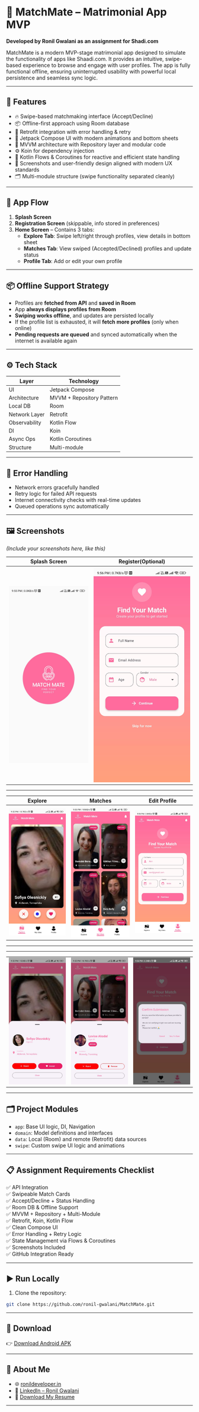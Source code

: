 # 📱 MatchMate – Matrimonial App MVP

**Developed by Ronil Gwalani as an assignment for Shadi.com**

MatchMate is a modern MVP-stage matrimonial app designed to simulate the functionality of apps like Shaadi.com. It provides an intuitive, swipe-based experience to browse and engage with user profiles. The app is fully functional offline, ensuring uninterrupted usability with powerful local persistence and seamless sync logic.

---

## 🚀 Features

- 🔥 Swipe-based matchmaking interface (Accept/Decline)
- 📦 Offline-first approach using Room database
- 📡 Retrofit integration with error handling & retry
- 🎨 Jetpack Compose UI with modern animations and bottom sheets
- 🔀 MVVM architecture with Repository layer and modular code
- ⚙️ Koin for dependency injection
- 🧠 Kotlin Flows & Coroutines for reactive and efficient state handling
- 🧾 Screenshots and user-friendly design aligned with modern UX standards
- 🗂️ Multi-module structure (swipe functionality separated cleanly)

---

## 🧭 App Flow

1. **Splash Screen**
2. **Registration Screen** (skippable, info stored in preferences)
3. **Home Screen** – Contains 3 tabs:
   - **Explore Tab**: Swipe left/right through profiles, view details in bottom sheet
   - **Matches Tab**: View swiped (Accepted/Declined) profiles and update status
   - **Profile Tab**: Add or edit your own profile

---

## 📦 Offline Support Strategy

- Profiles are **fetched from API** and **saved in Room**
- App **always displays profiles from Room**
- **Swiping works offline**, and updates are persisted locally
- If the profile list is exhausted, it will **fetch more profiles** (only when online)
- **Pending requests are queued** and synced automatically when the internet is available again

---

## ⚙️ Tech Stack

| Layer          | Technology                      |
|----------------|----------------------------------|
| UI             | Jetpack Compose                 |
| Architecture   | MVVM + Repository Pattern       |
| Local DB       | Room                            |
| Network Layer  | Retrofit                        |
| Observability  | Kotlin Flow                     |
| DI             | Koin                            |
| Async Ops      | Kotlin Coroutines               |
| Structure      | Multi-module                    |

---

## 🧪 Error Handling

- Network errors gracefully handled
- Retry logic for failed API requests
- Internet connectivity checks with real-time updates
- Queued operations sync automatically

---

## 🖼️ Screenshots

*(Include your screenshots here, like this)*



| Splash Screen | Register(Optional)|  
|-------------|------------------|
| ![Splash Screen](https://github.com/ronil-gwalani/MatchMate/blob/main/screenshots/s1.jpeg) | ![Register](https://github.com/ronil-gwalani/MatchMate/blob/main/screenshots/register.jpeg) |


---

| Explore | Matches | Edit Profile |
|-------------|------------------|---------|
| ![Explore](https://github.com/ronil-gwalani/MatchMate/blob/main/screenshots/s2.jpeg) | ![Matches](https://github.com/ronil-gwalani/MatchMate/blob/main/screenshots/s4.jpeg) | ![Edit](https://github.com/ronil-gwalani/MatchMate/blob/main/screenshots/s6.jpeg) |

---

---

|  |  |  |
|-------------|------------------|---------|
| ![Explore](https://github.com/ronil-gwalani/MatchMate/blob/main/screenshots/s3.jpeg) | ![Matches](https://github.com/ronil-gwalani/MatchMate/blob/main/screenshots/s5.jpeg) | ![Edit](https://github.com/ronil-gwalani/MatchMate/blob/main/screenshots/s7.jpeg) |

---




## 🗂️ Project Modules

- `app`: Base UI logic, DI, Navigation
- `domain`: Model definitions and interfaces
- `data`: Local (Room) and remote (Retrofit) data sources
- `swipe`: Custom swipe UI logic and animations

---

## 📋 Assignment Requirements Checklist

✅ API Integration  
✅ Swipeable Match Cards  
✅ Accept/Decline + Status Handling  
✅ Room DB & Offline Support  
✅ MVVM + Repository + Multi-Module  
✅ Retrofit, Koin, Kotlin Flow  
✅ Clean Compose UI  
✅ Error Handling + Retry Logic  
✅ State Management via Flows & Coroutines  
✅ Screenshots Included  
✅ GitHub Integration Ready  

---

## ▶️ Run Locally

1. Clone the repository:
```bash
git clone https://github.com/ronil-gwalani/MatchMate.git
```

---

## 📲 Download

👉 [Download Android APK](https://ronildeveloper.in/files/Hissab%20Manger.apk)

---

## 🙋 About Me

- 🌐 [ronildeveloper.in](https://ronildeveloper.in)  
- 💼 [LinkedIn – Ronil Gwalani](https://www.linkedin.com/in/ronil-gwalani)  
- 📄 [Download My Resume](https://ronildeveloper.in/files/Ronil-CV.pdf)

---

